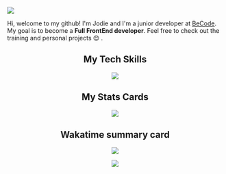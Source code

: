 
![](bannière.png)



Hi, welcome to my github! I'm Jodie and I'm a junior developer at [BeCode](https://becode.org/). My goal is to become a **Full FrontEnd developer**. 
Feel free to check out the training and personal projects :blush: .




<h2 align='center'>My Tech Skills</h2> 

<p align='center'>
    <img src="https://skillicons.dev/icons?i=vscode,html,css,sass,js"/>




<h2 align='center'>My Stats Cards</h2> 

<p align='center'>
<img src='https://github-readme-stats.vercel.app/api?username=JodieAddis&show_icons=true&theme=cobalt' al='Stats card of github'>
</p>

<!-- [![trophy](https://github-profile-trophy.vercel.app/?username=JodieAddis)](https://github.com/JodieAddis/github-profile-trophy) --> 


<h2 align='center'>Wakatime summary card</h2>

<p align='center'>
<img src='https://wakatime.com/badge/user/900a61a0-25c8-4e4f-9d41-fdf5a89c520c.svg'>
</p>


<!-- <img src="https://github-readme-stats.vercel.app/api/top-langs/?username=JodieAddis&layout=compact&theme=cobalt&langs_count=10&hide_title=true&hide_border=true&include_all_commits=true&count_private=true" />  -->
<p align='center'>
<img src="https://github-readme-stats.vercel.app/api/wakatime?username=Jodie&hide_title=true&langs_count=4&theme=cobalt&hide_border=true">
</p>